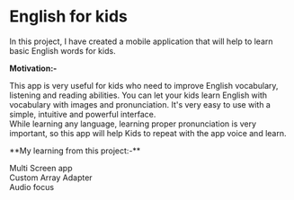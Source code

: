 # English for kids

In this project, I have created a mobile application that will help to learn basic English words for kids.

**Motivation:-**
<p>This app is very useful for kids who need to improve English vocabulary, listening and reading abilities. You can let your kids learn English with vocabulary with images and pronunciation. It's very easy to use with a simple, intuitive and powerful interface.<br>While learning any language, learning proper pronunciation is very important, so this app will help Kids to repeat with the app voice and learn.
</p>
**My learning from this project:-**
<p>
Multi Screen app <br>Custom Array Adapter <br>Audio focus
</p>
